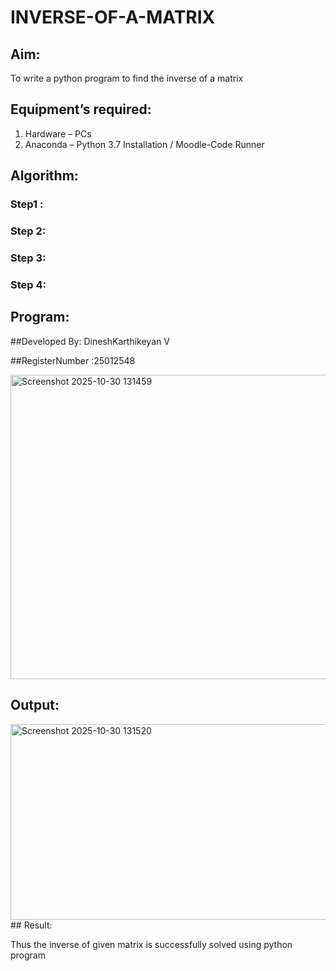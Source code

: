 # INVERSE-OF-A-MATRIX
## Aim:
To write a python program to find the inverse of a matrix
## Equipment’s required:
1. 	Hardware – PCs
2. 	Anaconda – Python 3.7 Installation / Moodle-Code Runner
## Algorithm:
### Step1 : 
### Step 2: 
### Step 3: 
### Step 4: 

## Program:
##Developed By: DineshKarthikeyan V

##RegisterNumber :25012548

<img width="1267" height="487" alt="Screenshot 2025-10-30 131459" src="https://github.com/user-attachments/assets/c3e31e8e-2f2a-40e3-8d37-93ee13bf3366" />


## Output:

<img width="1295" height="313" alt="Screenshot 2025-10-30 131520" src="https://github.com/user-attachments/assets/28e774ac-0cb7-4d14-abf9-efd53ccad001" />
## Result:

Thus the inverse of given matrix is successfully solved using python program

